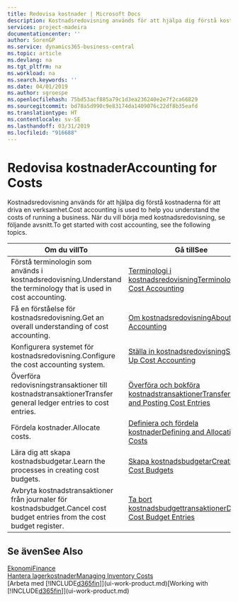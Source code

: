 ```yaml
---
title: Redovisa kostnader | Microsoft Docs
description: Kostnadsredovisning används för att hjälpa dig förstå kostnaderna för att driva en verksamhet. När du vill börja med kostnadsredovisning, se följande avsnitt.
services: project-madeira
documentationcenter: ''
author: SorenGP
ms.service: dynamics365-business-central
ms.topic: article
ms.devlang: na
ms.tgt_pltfrm: na
ms.workload: na
ms.search.keywords: ''
ms.date: 04/01/2019
ms.author: sgroespe
ms.openlocfilehash: 75bd53acf885a79c1d3ea236240e2e7f2ca66829
ms.sourcegitcommit: bd78a5d990c9e83174da1409076c22df8b35eafd
ms.translationtype: HT
ms.contentlocale: sv-SE
ms.lasthandoff: 03/31/2019
ms.locfileid: "916688"
---
```

# <a name="accounting-for-costs"></a><span data-ttu-id="cc273-104">Redovisa kostnader</span><span class="sxs-lookup"><span data-stu-id="cc273-104">Accounting for Costs</span></span>
<span data-ttu-id="cc273-105">Kostnadsredovisning används för att hjälpa dig förstå kostnaderna för att driva en verksamhet.</span><span class="sxs-lookup"><span data-stu-id="cc273-105">Cost accounting is used to help you understand the costs of running a business.</span></span> <span data-ttu-id="cc273-106">När du vill börja med kostnadsredovisning, se följande avsnitt.</span><span class="sxs-lookup"><span data-stu-id="cc273-106">To get started with cost accounting, see the following topics.</span></span>  

|<span data-ttu-id="cc273-107">Om du vill</span><span class="sxs-lookup"><span data-stu-id="cc273-107">To</span></span>|<span data-ttu-id="cc273-108">Gå till</span><span class="sxs-lookup"><span data-stu-id="cc273-108">See</span></span>|  
|--------|---------|  
|<span data-ttu-id="cc273-109">Förstå terminologin som används i kostnadsredovisning.</span><span class="sxs-lookup"><span data-stu-id="cc273-109">Understand the terminology that is used in cost accounting.</span></span>|[<span data-ttu-id="cc273-110">Terminologi i kostnadsredovisning</span><span class="sxs-lookup"><span data-stu-id="cc273-110">Terminology in Cost Accounting</span></span>](finance-terminology-in-cost-accounting.md)|  
|<span data-ttu-id="cc273-111">Få en förståelse för kostnadsredovisning.</span><span class="sxs-lookup"><span data-stu-id="cc273-111">Get an overall understanding of cost accounting.</span></span>|[<span data-ttu-id="cc273-112">Om kostnadsredovisning</span><span class="sxs-lookup"><span data-stu-id="cc273-112">About Cost Accounting</span></span>](finance-about-cost-accounting.md)|  
|<span data-ttu-id="cc273-113">Konfigurera systemet för kostnadsredovisning.</span><span class="sxs-lookup"><span data-stu-id="cc273-113">Configure the cost accounting system.</span></span>|[<span data-ttu-id="cc273-114">Ställa in kostnadsredovisning</span><span class="sxs-lookup"><span data-stu-id="cc273-114">Setting Up Cost Accounting</span></span>](finance-set-up-cost-accounting.md)|  
|<span data-ttu-id="cc273-115">Överföra redovisningstransaktioner till kostnadstransaktioner</span><span class="sxs-lookup"><span data-stu-id="cc273-115">Transfer general ledger entries to cost entries.</span></span>|[<span data-ttu-id="cc273-116">Överföra och bokföra kostnadstransaktioner</span><span class="sxs-lookup"><span data-stu-id="cc273-116">Transferring and Posting Cost Entries</span></span>](finance-transfer-and-post-cost-entries.md)|  
|<span data-ttu-id="cc273-117">Fördela kostnader.</span><span class="sxs-lookup"><span data-stu-id="cc273-117">Allocate costs.</span></span>|[<span data-ttu-id="cc273-118">Definiera och fördela kostnader</span><span class="sxs-lookup"><span data-stu-id="cc273-118">Defining and Allocating Costs</span></span>](finance-define-and-allocate-costs.md)|  
|<span data-ttu-id="cc273-119">Lära dig att skapa kostnadsbudgetar.</span><span class="sxs-lookup"><span data-stu-id="cc273-119">Learn the processes in creating cost budgets.</span></span>|[<span data-ttu-id="cc273-120">Skapa kostnadsbudgetar</span><span class="sxs-lookup"><span data-stu-id="cc273-120">Creating Cost Budgets</span></span>](finance-create-cost-budgets.md)|
|<span data-ttu-id="cc273-121">Avbryta kostnadstransaktioner från journaler för kostnadsbudget.</span><span class="sxs-lookup"><span data-stu-id="cc273-121">Cancel cost budget entries from the cost budget register.</span></span>|[<span data-ttu-id="cc273-122">Ta bort kostnadsbudgettransaktioner</span><span class="sxs-lookup"><span data-stu-id="cc273-122">Deleting Cost Budget Entries</span></span>](finance-how-to-delete-cost-budget-entries.md)| 


## <a name="see-also"></a><span data-ttu-id="cc273-123">Se även</span><span class="sxs-lookup"><span data-stu-id="cc273-123">See Also</span></span>  
[<span data-ttu-id="cc273-124">Ekonomi</span><span class="sxs-lookup"><span data-stu-id="cc273-124">Finance</span></span>](finance.md)  
[<span data-ttu-id="cc273-125">Hantera lagerkostnader</span><span class="sxs-lookup"><span data-stu-id="cc273-125">Managing Inventory Costs</span></span>](finance-manage-inventory-costs.md)  
<span data-ttu-id="cc273-126">[Arbeta med [!INCLUDE[d365fin](includes/d365fin_md.md)]](ui-work-product.md)</span><span class="sxs-lookup"><span data-stu-id="cc273-126">[Working with [!INCLUDE[d365fin](includes/d365fin_md.md)]](ui-work-product.md)</span></span>
